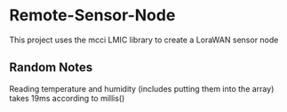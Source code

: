 # Remote-Sensor-Node

This project uses the mcci LMIC library to create a LoraWAN sensor node

## Random Notes
Reading temperature and humidity (includes putting them into the array) takes 19ms according to millis()

